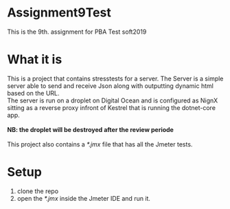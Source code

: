 # Assignment9Test
This is the 9th. assignment for PBA Test soft2019

# What it is
This is a project that contains stresstests for a server. The Server is a simple server able to send and receive Json along with outputting dynamic html based on the URL.<br>
The server is run on a droplet on Digital Ocean and is configured as NignX sitting as a reverse proxy infront of Kestrel that is running the dotnet-core app.<br>
<br>
<b>NB: the droplet will be destroyed after the review periode</b></br>
<br>
This project also contains a *\*.jmx* file that has all the Jmeter tests.

# Setup
1) clone the repo
2) open the *\*.jmx* inside the Jmeter IDE and run it.


